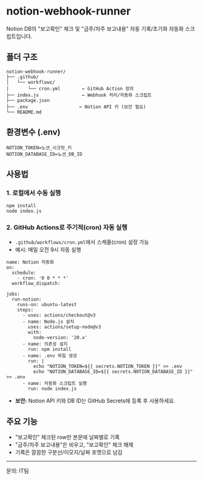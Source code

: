 # notion-webhook-runner

Notion DB의 "보고확인" 체크 및 "금주/차주 보고내용" 자동 기록/초기화 자동화 스크립트입니다.

## 폴더 구조
```
notion-webhook-runner/
├── .github/
│   └── workflows/
│       └── cron.yml        ← GitHub Action 정의
├── index.js                ← Webhook 처리/자동화 스크립트
├── package.json
├── .env                   ← Notion API 키 (보안 필요)
└── README.md
```

## 환경변수 (.env)
```
NOTION_TOKEN=노션_시크릿_키
NOTION_DATABASE_ID=노션_DB_ID
```

## 사용법

### 1. 로컬에서 수동 실행
```
npm install
node index.js
```

### 2. GitHub Actions로 주기적(cron) 자동 실행
- `.github/workflows/cron.yml`에서 스케줄(cron) 설정 가능
- 예시: 매일 오전 9시 자동 실행

```
name: Notion 자동화
on:
  schedule:
    - cron: '0 0 * * *'
  workflow_dispatch:

jobs:
  run-notion:
    runs-on: ubuntu-latest
    steps:
      - uses: actions/checkout@v3
      - name: Node.js 설치
        uses: actions/setup-node@v3
        with:
          node-version: '20.x'
      - name: 의존성 설치
        run: npm install
      - name: .env 파일 생성
        run: |
          echo "NOTION_TOKEN=${{ secrets.NOTION_TOKEN }}" >> .env
          echo "NOTION_DATABASE_ID=${{ secrets.NOTION_DATABASE_ID }}" >> .env
      - name: 자동화 스크립트 실행
        run: node index.js
```

- **보안:** Notion API 키와 DB ID는 GitHub Secrets에 등록 후 사용하세요.

## 주요 기능
- "보고확인" 체크된 row만 본문에 날짜별로 기록
- "금주/차주 보고내용"은 비우고, "보고확인" 체크 해제
- 기록은 깔끔한 구분선/이모지/날짜 포맷으로 남김

---
문의: IT팀 